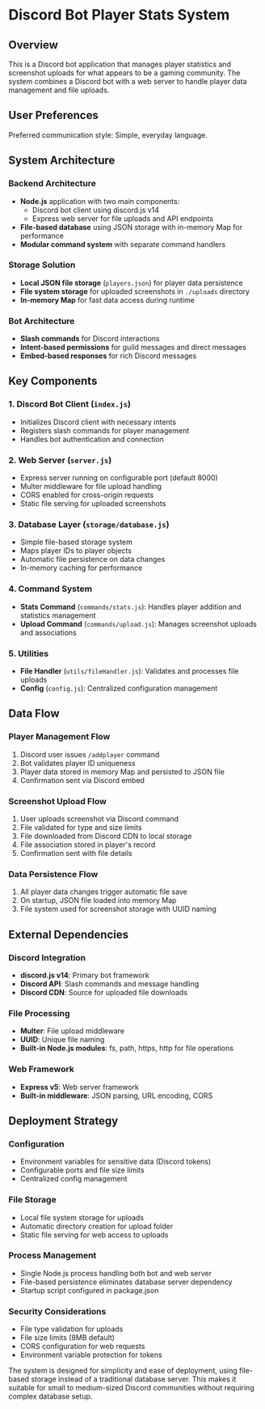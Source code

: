 # Discord Bot Player Stats System

## Overview

This is a Discord bot application that manages player statistics and screenshot uploads for what appears to be a gaming community. The system combines a Discord bot with a web server to handle player data management and file uploads.

## User Preferences

Preferred communication style: Simple, everyday language.

## System Architecture

### Backend Architecture
- **Node.js** application with two main components:
  - Discord bot client using discord.js v14
  - Express web server for file uploads and API endpoints
- **File-based database** using JSON storage with in-memory Map for performance
- **Modular command system** with separate command handlers

### Storage Solution
- **Local JSON file storage** (`players.json`) for player data persistence
- **File system storage** for uploaded screenshots in `./uploads` directory
- **In-memory Map** for fast data access during runtime

### Bot Architecture
- **Slash commands** for Discord interactions
- **Intent-based permissions** for guild messages and direct messages
- **Embed-based responses** for rich Discord messages

## Key Components

### 1. Discord Bot Client (`index.js`)
- Initializes Discord client with necessary intents
- Registers slash commands for player management
- Handles bot authentication and connection

### 2. Web Server (`server.js`)
- Express server running on configurable port (default 8000)
- Multer middleware for file upload handling
- CORS enabled for cross-origin requests
- Static file serving for uploaded screenshots

### 3. Database Layer (`storage/database.js`)
- Simple file-based storage system
- Maps player IDs to player objects
- Automatic file persistence on data changes
- In-memory caching for performance

### 4. Command System
- **Stats Command** (`commands/stats.js`): Handles player addition and statistics management
- **Upload Command** (`commands/upload.js`): Manages screenshot uploads and associations

### 5. Utilities
- **File Handler** (`utils/fileHandler.js`): Validates and processes file uploads
- **Config** (`config.js`): Centralized configuration management

## Data Flow

### Player Management Flow
1. Discord user issues `/addplayer` command
2. Bot validates player ID uniqueness
3. Player data stored in memory Map and persisted to JSON file
4. Confirmation sent via Discord embed

### Screenshot Upload Flow
1. User uploads screenshot via Discord command
2. File validated for type and size limits
3. File downloaded from Discord CDN to local storage
4. File association stored in player's record
5. Confirmation sent with file details

### Data Persistence Flow
1. All player data changes trigger automatic file save
2. On startup, JSON file loaded into memory Map
3. File system used for screenshot storage with UUID naming

## External Dependencies

### Discord Integration
- **discord.js v14**: Primary bot framework
- **Discord API**: Slash commands and message handling
- **Discord CDN**: Source for uploaded file downloads

### File Processing
- **Multer**: File upload middleware
- **UUID**: Unique file naming
- **Built-in Node.js modules**: fs, path, https, http for file operations

### Web Framework
- **Express v5**: Web server framework
- **Built-in middleware**: JSON parsing, URL encoding, CORS

## Deployment Strategy

### Configuration
- Environment variables for sensitive data (Discord tokens)
- Configurable ports and file size limits
- Centralized config management

### File Storage
- Local file system storage for uploads
- Automatic directory creation for upload folder
- Static file serving for web access to uploads

### Process Management
- Single Node.js process handling both bot and web server
- File-based persistence eliminates database server dependency
- Startup script configured in package.json

### Security Considerations
- File type validation for uploads
- File size limits (8MB default)
- CORS configuration for web requests
- Environment variable protection for tokens

The system is designed for simplicity and ease of deployment, using file-based storage instead of a traditional database server. This makes it suitable for small to medium-sized Discord communities without requiring complex database setup.